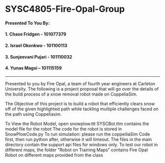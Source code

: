 # SYSC4805-Fire-Opal-Group

#### Presented To You By:
#### 1. Chase  Fridgen - 101077379
#### 2. Israel Okonkwo - 101100113 
#### 3. Sunjeevani Pujari - 101110032
#### 4. Yunas Magsi – 101115159

-----------

Presented to you by Fire Opal, a team of fourth year engineers at Carleton University. The following is a project proposal that will go over the details of the build process of a snow removal robot made on CoppeliaSim.

The Objective of this project is to build a robot that efficiently clears snow off of the given highlighted path while tackling multiple challenges faced on the path using Coppeliasim. 

To View the Robot Model, open snowplow.ttt
SYSCBot.ttm contains the model file for the robot
The code for the robot is stored in SnowPlowCode.py
To run simulation: please run the coppeiliaSim Code first, then run python after, otherwise it will timeout. The files in the main directory contain the support api files for windows only.
To test our robot in different maps, the folder "Robot on Training Maps" contains Fire Opal Robot on different maps provided from the class

